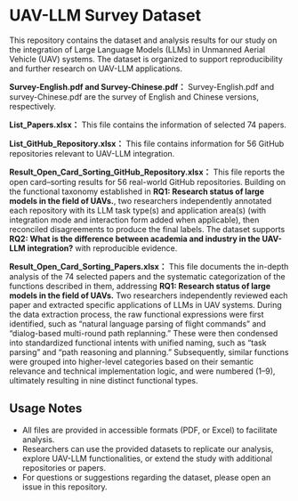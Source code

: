 # UAV-LLM Survey Dataset

This repository contains the dataset and analysis results for our study on the integration of Large Language Models (LLMs) in Unmanned Aerial Vehicle (UAV) systems. The dataset is organized to support reproducibility and further research on UAV-LLM applications.

**Survey-English.pdf and Survey-Chinese.pdf：** Survey-English.pdf and survey-Chinese.pdf are the survey of English and Chinese versions, respectively.

**List_Papers.xlsx：** This file contains the information of selected 74 papers.

**List_GitHub_Repository.xlsx：** This file contains information for 56 GitHub repositories relevant to UAV-LLM integration.

**Result_Open_Card_Sorting_GitHub_Repository.xlsx：** This file reports the open card–sorting results for 56 real-world GitHub repositories. Building on the functional taxonomy established in **RQ1: Research status of large models in the field of UAVs.**, two researchers independently annotated each repository with its LLM task type(s) and application area(s) (with integration mode and interaction form added when applicable), then reconciled disagreements to produce the final labels. The dataset supports **RQ2: What is the difference between academia and industry in the UAV-LLM integration?** with reproducible evidence.

**Result_Open_Card_Sorting_Papers.xlsx：** This file documents the in-depth analysis of the 74 selected papers and the systematic categorization of the functions described in them, addressing **RQ1: Research status of large models in the field of UAVs.** Two researchers independently reviewed each paper and extracted specific applications of LLMs in UAV systems. During the data extraction process, the raw functional expressions were first identified, such as “natural language parsing of flight commands” and “dialog-based multi-round path replanning.” These were then condensed into standardized functional intents with unified naming, such as “task parsing” and “path reasoning and planning.” Subsequently, similar functions were grouped into higher-level categories based on their semantic relevance and technical implementation logic, and were numbered (1–9), ultimately resulting in nine distinct functional types.

## Usage Notes
- All files are provided in accessible formats (PDF, or Excel) to facilitate analysis.  
- Researchers can use the provided datasets to replicate our analysis, explore UAV-LLM functionalities, or extend the study with additional repositories or papers.  
- For questions or suggestions regarding the dataset, please open an issue in this repository.

